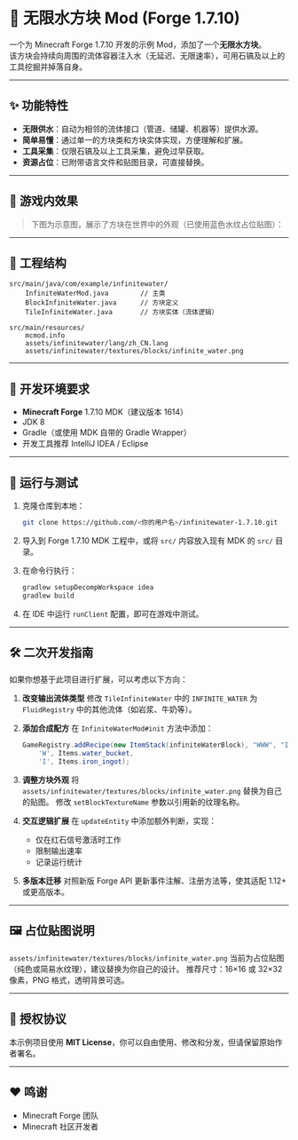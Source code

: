 # 🌊 无限水方块 Mod (Forge 1.7.10)

一个为 Minecraft Forge 1.7.10 开发的示例 Mod，添加了一个**无限水方块**。  
该方块会持续向周围的流体容器注入水（无延迟、无限速率），可用石镐及以上的工具挖掘并掉落自身。

-----

## ✨ 功能特性

- **无限供水**：自动为相邻的流体接口（管道、储罐、机器等）提供水源。
- **简单易懂**：通过单一的方块类和方块实体实现，方便理解和扩展。
- **工具采集**：仅限石镐及以上工具采集，避免过早获取。
- **资源占位**：已附带语言文件和贴图目录，可直接替换。

-----

## 📸 游戏内效果

> 下图为示意图，展示了方块在世界中的外观（已使用蓝色水纹占位贴图）：

-----

## 📂 工程结构

```
src/main/java/com/example/infinitewater/
    InfiniteWaterMod.java        // 主类
    BlockInfiniteWater.java      // 方块定义
    TileInfiniteWater.java       // 方块实体（流体逻辑）

src/main/resources/
    mcmod.info
    assets/infinitewater/lang/zh_CN.lang
    assets/infinitewater/textures/blocks/infinite_water.png
```

-----

## 🔧 开发环境要求

- **Minecraft Forge** 1.7.10 MDK（建议版本 1614）
- JDK 8
- Gradle（或使用 MDK 自带的 Gradle Wrapper）
- 开发工具推荐 IntelliJ IDEA / Eclipse

-----

## 🚀 运行与测试

1.  克隆仓库到本地：

    ```bash
    git clone https://github.com/<你的用户名>/infinitewater-1.7.10.git
    ```

2.  导入到 Forge 1.7.10 MDK 工程中，或将 `src/` 内容放入现有 MDK 的 `src/` 目录。

3.  在命令行执行：

    ```bash
    gradlew setupDecompWorkspace idea
    gradlew build
    ```

4.  在 IDE 中运行 `runClient` 配置，即可在游戏中测试。

-----

## 🛠 二次开发指南

如果你想基于此项目进行扩展，可以考虑以下方向：

1.  **改变输出流体类型**
    修改 `TileInfiniteWater` 中的 `INFINITE_WATER` 为 `FluidRegistry` 中的其他流体（如岩浆、牛奶等）。

2.  **添加合成配方**
    在 `InfiniteWaterMod#init` 方法中添加：

    ```java
    GameRegistry.addRecipe(new ItemStack(infiniteWaterBlock), "WWW", "III", "III",
        'W', Items.water_bucket,
        'I', Items.iron_ingot);
    ```

3.  **调整方块外观**
    将 `assets/infinitewater/textures/blocks/infinite_water.png` 替换为自己的贴图。
    修改 `setBlockTextureName` 参数以引用新的纹理名称。

4.  **交互逻辑扩展**
    在 `updateEntity` 中添加额外判断，实现：

    * 仅在红石信号激活时工作
    * 限制输出速率
    * 记录运行统计

5.  **多版本迁移**
    对照新版 Forge API 更新事件注解、注册方法等，使其适配 1.12+ 或更高版本。

-----

## 🖼 占位贴图说明

`assets/infinitewater/textures/blocks/infinite_water.png` 当前为占位贴图（纯色或简易水纹理），建议替换为你自己的设计。 推荐尺寸：16×16 或 32×32 像素，PNG 格式，透明背景可选。

-----

## 📜 授权协议

本示例项目使用 **MIT License**，你可以自由使用、修改和分发，但请保留原始作者署名。

-----

## ❤️ 鸣谢

* Minecraft Forge 团队
* Minecraft 社区开发者